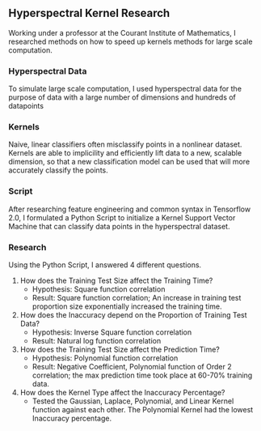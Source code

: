 ## Hyperspectral Kernel Research
Working under a professor at the Courant Institute of Mathematics, I researched methods on how to speed up kernels methods for large scale computation.

### Hyperspectral Data
To simulate large scale computation, I used hyperspectral data for the purpose of data with a large number of dimensions and hundreds of datapoints

### Kernels
Naive, linear classifiers often misclassify points in a nonlinear dataset. Kernels are able to implicility and efficiently lift data to a new, scalable dimension, so that a new 
classification model can be used that will more accurately classify the points. 

### Script
After researching feature engineering and common syntax in Tensorflow 2.0, I formulated a Python Script to initialize a Kernel Support Vector Machine that can classify data points in the
hyperspectral dataset. 

### Research
Using the Python Script, I answered 4 different questions. 
1. How does the Training Test Size affect the Training Time?
   - Hypothesis: Square function correlation
   - Result: Square function correlation; An increase in training test proportion size exponentially increased the training time. 
3. How does the Inaccuracy depend on the Proportion of Training Test Data?
   - Hypothesis: Inverse Square function correlation
   - Result: Natural log function correlation
5. How does the Training Test Size affect the Prediction Time?
   - Hypothesis: Polynomial function correlation
   - Result: Negative Coefficient, Polynomial function of Order 2 correlation; the max prediction time took place at 60-70% training data. 
7. How does the Kernel Type affect the Inaccuracy Percentage?
   - Tested the Gaussian, Laplace, Polynomial, and Linear Kernel function against each other. The Polynomial Kernel had the lowest Inaccuracy percentage. 

